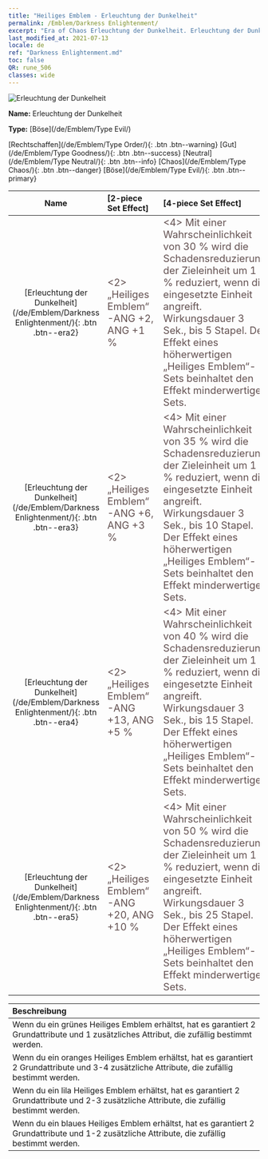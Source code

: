 ```yaml
---
title: "Heiliges Emblem - Erleuchtung der Dunkelheit"
permalink: /Emblem/Darkness Enlightenment/
excerpt: "Era of Chaos Erleuchtung der Dunkelheit. Erleuchtung der Dunkelheit. Era of Chaos Heiliges Emblem Erleuchtung der Dunkelheit. Era of Chaos Böse Erleuchtung der Dunkelheit"
last_modified_at: 2021-07-13
locale: de
ref: "Darkness Enlightenment.md"
toc: false
QR: rune_506
classes: wide
---
```


  ![Erleuchtung der Dunkelheit](/images/r/rune_icon_506.png)

 **Name:** Erleuchtung der Dunkelheit

 **Type:** [Böse](/de/Emblem/Type Evil/)

  [Rechtschaffen](/de/Emblem/Type Order/){: .btn .btn--warning}   [Gut](/de/Emblem/Type Goodness/){: .btn .btn--success}   [Neutral](/de/Emblem/Type Neutral/){: .btn .btn--info}   [Chaos](/de/Emblem/Type Chaos/){: .btn .btn--danger}   [Böse](/de/Emblem/Type Evil/){: .btn .btn--primary} 

  |  Name    | [2-piece Set Effect] | [4-piece Set Effect] | [6-piece Set Effect]  | 
  |:-----------------------:|:-------------------|:-----------------|----------------| 
  | [Erleuchtung der Dunkelheit](/de/Emblem/Darkness Enlightenment/){: .btn .btn--era2} | <span style="color: #645252;font-size:20px">&lt;2&gt; „Heiliges Emblem“-ANG +2, ANG +1 %</span> | <span style="color: #645252;font-size:20px">&lt;4&gt; Mit einer Wahrscheinlichkeit von 30 % wird die Schadensreduzierung der Zieleinheit um 1 % reduziert, wenn die eingesetzte Einheit angreift. Wirkungsdauer 3 Sek., bis 5 Stapel. Der Effekt eines höherwertigen „Heiliges Emblem“-Sets beinhaltet den Effekt minderwertiger Sets.</span> | <span style="color: #645252;font-size:20px">&lt;6&gt; „Heiliges Emblem“-ANG +6, ANG +2 %</span> | 
  | [Erleuchtung der Dunkelheit](/de/Emblem/Darkness Enlightenment/){: .btn .btn--era3} | <span style="color: #645252;font-size:20px">&lt;2&gt; „Heiliges Emblem“-ANG +6, ANG +3 %</span> | <span style="color: #645252;font-size:20px">&lt;4&gt; Mit einer Wahrscheinlichkeit von 35 % wird die Schadensreduzierung der Zieleinheit um 1 % reduziert, wenn die eingesetzte Einheit angreift. Wirkungsdauer 3 Sek., bis 10 Stapel. Der Effekt eines höherwertigen „Heiliges Emblem“-Sets beinhaltet den Effekt minderwertiger Sets.</span> | <span style="color: #645252;font-size:20px">&lt;6&gt; „Heiliges Emblem“-ANG +16, ANG +7 %</span> | 
  | [Erleuchtung der Dunkelheit](/de/Emblem/Darkness Enlightenment/){: .btn .btn--era4} | <span style="color: #645252;font-size:20px">&lt;2&gt; „Heiliges Emblem“-ANG +13, ANG +5 %</span> | <span style="color: #645252;font-size:20px">&lt;4&gt; Mit einer Wahrscheinlichkeit von 40 % wird die Schadensreduzierung der Zieleinheit um 1 % reduziert, wenn die eingesetzte Einheit angreift. Wirkungsdauer 3 Sek., bis 15 Stapel. Der Effekt eines höherwertigen „Heiliges Emblem“-Sets beinhaltet den Effekt minderwertiger Sets.</span> | <span style="color: #645252;font-size:20px">&lt;6&gt; „Heiliges Emblem“-ANG +30, ANG +15 %</span> | 
  | [Erleuchtung der Dunkelheit](/de/Emblem/Darkness Enlightenment/){: .btn .btn--era5} | <span style="color: #645252;font-size:20px">&lt;2&gt; „Heiliges Emblem“-ANG +20, ANG +10 %</span> | <span style="color: #645252;font-size:20px">&lt;4&gt; Mit einer Wahrscheinlichkeit von 50 % wird die Schadensreduzierung der Zieleinheit um 1 % reduziert, wenn die eingesetzte Einheit angreift. Wirkungsdauer 3 Sek., bis 25 Stapel. Der Effekt eines höherwertigen „Heiliges Emblem“-Sets beinhaltet den Effekt minderwertiger Sets.</span> | <span style="color: #645252;font-size:20px">&lt;6&gt; „Heiliges Emblem“-ANG +55, ANG +20 %</span> | 

  |         Beschreibung            | 
  |:-------------------------------|
  | Wenn du ein grünes Heiliges Emblem erhältst, hat es garantiert 2 Grundattribute und 1 zusätzliches Attribut, die zufällig bestimmt werden. |
  | Wenn du ein oranges Heiliges Emblem erhältst, hat es garantiert 2 Grundattribute und 3-4 zusätzliche Attribute, die zufällig bestimmt werden. |
  | Wenn du ein lila Heiliges Emblem erhältst, hat es garantiert 2 Grundattribute und 2-3 zusätzliche Attribute, die zufällig bestimmt werden. |
  | Wenn du ein blaues Heiliges Emblem erhältst, hat es garantiert 2 Grundattribute und 1-2 zusätzliche Attribute, die zufällig bestimmt werden. |
